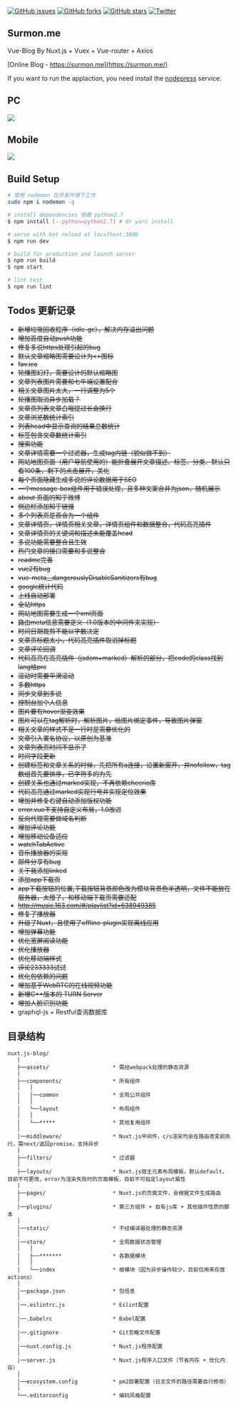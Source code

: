 [![GitHub issues](https://img.shields.io/github/issues/surmon-china/surmon.me.svg?style=flat-square)](https://github.com/surmon-china/surmon.me/issues)
[![GitHub forks](https://img.shields.io/github/forks/surmon-china/surmon.me.svg?style=flat-square)](https://github.com/surmon-china/surmon.me/network)
[![GitHub stars](https://img.shields.io/github/stars/surmon-china/surmon.me.svg?style=flat-square)](https://github.com/surmon-china/surmon.me/stargazers)
[![Twitter](https://img.shields.io/twitter/url/https/github.com/surmon-china/surmon.me.svg?style=flat-square)](https://twitter.com/intent/tweet?url=https://github.com/surmon-china/surmon.me)

## Surmon.me

Vue-Blog By Nuxt.js + Vuex + Vue-router + Axios 

[Online Blog - https://surmon.me](https://surmon.me/)

If you want to run the applaction, you need install the [nodepress](https://github.com/surmon-china/nodepress) service.

## PC

![](https://raw.githubusercontent.com/surmon-china/surmon.me/master/screenshot/index.png)

## Mobile

![](https://raw.githubusercontent.com/surmon-china/surmon.me/master/screenshot/mobile-full.jpg)

## Build Setup

```bash
# 使用 nodemon 在开发环境下工作
sudo npm i nodemon -g

# install dependencies 依赖 python2.7
$ npm install [--python=python2.7] # Or yarn install

# serve with hot reload at localhost:3000
$ npm run dev

# build for production and launch server
$ npm run build
$ npm start

# lint test
$ npm run lint
```

## Todos 更新记录

- ~~新增垃圾回收程序（idle-gc），解决内存溢出问题~~
- ~~增加百度自动push功能~~
- ~~修复多说https处理引起的bug~~
- ~~默认文章缩略图需要设计为<>图标~~
- ~~fav.ico~~
- ~~轮播图幻灯，需要设计的默认缩略图~~
- ~~文章列表图片需要和七牛端设置配合~~
- ~~相关文章图片太大，一行调整为5个~~
- ~~轮播图取消异步加载？~~
- ~~文章页列表文章白哦提过长会换行~~
- ~~文章浏览数统计索引~~
- ~~列表head中显示查询的结果总数统计~~
- ~~标签包含文章数统计索引~~
- ~~搜索功能~~
- ~~文章详情需要一个过滤器，生成tag内链（貌似做不到）~~
- ~~网站地图页面（用户导航使用的）能折叠展开文章描述、标签、分类、默认只看100条，剩下的点击展开，美化~~
- ~~每个页面隐藏生成多说的评论数据用于SEO~~
- ~~一个message-box组件用于错误处理，且多种文案合并为json，随机展示~~
- ~~about 页面的知乎微博~~
- ~~侧边栏添加知乎链接~~
- ~~多个列表页是否合为一个组件~~
- ~~文章详情页，详情页相关文章，详情页组件和数据整合，代码高亮插件~~
- ~~文章详情页的关键词和描述未能覆盖head~~
- ~~多说功能需要整合且生效~~
- ~~热门文章的接口需要和多说整合~~
- ~~readme完善~~
- ~~vue2有bug~~
- ~~vue-meta__dangerouslyDisableSanitizers有bug~~
- ~~google统计代码~~
- ~~上线自动部署~~
- ~~全站https~~
- ~~网站地图需要生成一个xml页面~~
- ~~路由meta信息需要定义（1.0版本的中间件来实现）~~
- ~~时间日期裁剪不能以字数决定~~
- ~~文章页标题太小，代码高亮插件取消掉标题~~
- ~~文章评论回调~~
- ~~代码高亮在高亮插件（jsdom+marked）解析的部分，把code的class找到lang给pre~~
- ~~滚动时需要平滑滚动~~
- ~~多数https~~
- ~~同步文章到多说~~
- ~~控制台加个人信息~~
- ~~图片要有hover渐变效果~~
- ~~图片可以在tag解析时，解析图片，给图片绑定事件，导致图片弹窗~~
- ~~相关文章的样式不足一行时是需要优化的~~
- ~~文章引入署名协议，以原创为基准~~
- ~~文章列表页时间不显示了~~
- ~~时间字段更新~~
- ~~创建标签和文章关系的时候，先把所有a连接，设置新窗开，并nofollow，tag数组首先要排序，已字符多的为先~~
- ~~创建关系也通过marked实现，不再依赖cheerio库~~
- ~~代码高亮通过marked实现行号并实现定位效果~~
- ~~增加并修复右键自动添加版权功能~~
- ~~error.vue不支持自定义布局，1.0改进~~
- ~~反向代理需要做域名判断~~
- ~~增加评论功能~~
- ~~增加移动设备适应~~
- ~~watchTabActive~~
- ~~音乐播放器的实现~~
- ~~邮件分享有bug~~
- ~~关于我添加linked~~
- ~~添加app下载页~~
- ~~app下载按钮的位置,下载按钮背景颜色改为模块背景色半透明，文件不能放在服务器，太慢了，和移动端下载页需要适配~~
- ~~http://music.163.com/#/playlist?id=638949385~~
- ~~修复了播放器~~
- ~~升级了Nuxt，且使用了offline-plugin实现离线应用~~
- ~~增加弹幕功能~~
- ~~优化宽屏阅读功能~~
- ~~优化播放器~~
- ~~优化移动端样式~~
- ~~评论233333试试~~
- ~~优化包依赖的问题~~
- ~~增加基于WebRTC的在线视频功能~~
- ~~新增C++版本的 TURN Server~~
- ~~增加人脸识别功能~~
- graphql-js + Restful查询数据库

## 目录结构
```
nuxt.js-blog/
   |
   ├──assets/                    * 需经webpack处理的静态资源
   |
   ├──components/                * 所有组件
   │   │
   │   │──common                 * 全局公共组件
   │   │
   │   └──layout                 * 布局组件
   │   │
   │   └──*****                  * 其他复用组件
   │
   │──middleware/                * Nuxt.js中间件，c/s渲染均会在路由改变前执行，需next/返回promise，支持异步
   |
   ├──filters/                   * 过滤器
   │
   ├──layouts/                   * Nuxt.js宿主元素布局模板，默认default，目前不可更改，error为渲染失败时的页面模板，目前不可指定layout属性
   |
   ├──pages/                     * Nuxt.js的页面文件，会根据文件生成路由
   │
   │──plugins/                   * 第三方组件 + 自有js库 + 其他插件性质的脚本
   │
   │──static/                    * 不经编译器处理的静态资源
   │
   │──store/                     * 全局数据状态管理
   │   │
   │   ├──*******                * 各数据模块
   │   │
   │   └──index                  * 根模块（因为异步操作较少，目前仅用来存放actions）
   │
   │──package.json               * 包信息
   │
   │──.eslintrc.js               * Eslint配置
   │
   │──.babelrc                   * Babel配置
   │
   │──.gitignore                 * Git忽略文件配置
   │
   │──nuxt.config.js             * Nuxt.js程序配置
   │
   │──server.js                  * Nuxt.js程序入口文件（节省内存 + 优化内存）
   │
   │──ecosystem.config           * pm2部署配置（日志文件的路径需要自行修改）
   │
   └──.editorconfig              * 编码风格配置
```
